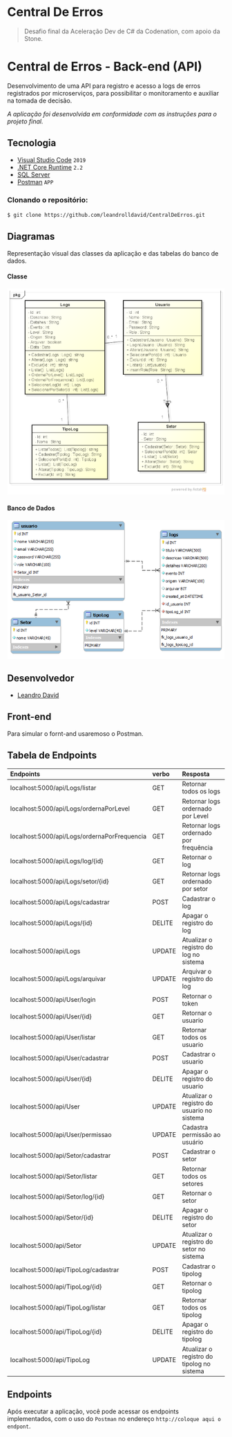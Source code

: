 # Central De Erros

> Desafio final da Aceleração Dev de C# da Codenation, com apoio da Stone.

# Central de Erros - Back-end (API)

Desenvolvimento de uma API para registro e acesso a logs de erros registrados por microserviços, para possibilitar o monitoramento e auxiliar na tomada de decisão.

*A aplicação foi desenvolvida em conformidade com as instruções para o projeto final.* 

## Tecnologia

- [Visual Studio Code](https://visualstudio.microsoft.com/pt-br/downloads/) ```2019```
- [.NET Core Runtime](https://dotnet.microsoft.com/download/dotnet-core/2.2/runtime/?utm_source=getdotnetcore&utm_medium=referral) ```2.2```
- [SQL Server](https://docs.microsoft.com/pt-br/sql/ssms/download-sql-server-management-studio-ssms?view=sql-server-ver15)
- [Postman](https://www.postman.com/downloads/) ```APP``` 


### Clonando o repositório:

```bash
$ git clone https://github.com/leandrolldavid/CentralDeErros.git
```
## Diagramas

Representação visual das classes da aplicação e das tabelas do banco de dados.

#### Classe

<img src="https://github.com/leandrolldavid/CentralDeErros/blob/master/assets/DiagramaDeClasseRefeito.png" alt="Imagem representando as classes da aplicação">

#### Banco de Dados

<img src="https://github.com/leandrolldavid/CentralDeErros/blob/master/assets/BD.png" alt="Imagem representando as tabelas do banco de dados">

## Desenvolvedor

- [Leandro David](https://github.com/leandrolldavid) 

## Front-end

Para simular o fornt-and usaremoso o Postman.

## Tabela de Endpoints

| Endpoints | verbo | Resposta|
| :--- | :--- | :--- |
| localhost:5000/api/Logs/listar | GET | Retornar todos os logs|
| localhost:5000/api/Logs/ordernaPorLevel | GET | Retornar logs ordernado por Level|
| localhost:5000/api/Logs/ordernaPorFrequencia | GET | Retornar logs ordernado por frequência|
| localhost:5000/api/Logs/log/{id} | GET | Retornar o log|
| localhost:5000/api/Logs/setor/{id} | GET | Retornar logs ordernado por setor|
| localhost:5000/api/Logs/cadastrar | POST | Cadastrar o log|
| localhost:5000/api/Logs/{id} | DELITE | Apagar o registro do log  |
| localhost:5000/api/Logs | UPDATE | Atualizar o registro do log no sistema |
| localhost:5000/api/Logs/arquivar | UPDATE | Arquivar o registro do log | 
| localhost:5000/api/User/login | POST | Retornar o token|
| localhost:5000/api/User/{id} | GET | Retornar o usuario|
| localhost:5000/api/User/listar | GET | Retornar todos os usuario|
| localhost:5000/api/User/cadastrar | POST | Cadastrar o usuario|
| localhost:5000/api/User/{id} | DELITE | Apagar o registro do usuario  |
| localhost:5000/api/User | UPDATE | Atualizar o registro do usuario no sistema |
| localhost:5000/api/User/permissao | UPDATE | Cadastra permissão ao usuário |
| localhost:5000/api/Setor/cadastrar | POST | Cadastrar o setor|
| localhost:5000/api/Setor/listar | GET | Retornar todos os setores|
| localhost:5000/api/Setor/log/{id} | GET | Retornar o setor|
| localhost:5000/api/Setor/{id} | DELITE | Apagar o registro do setor  |
| localhost:5000/api/Setor | UPDATE | Atualizar o registro do setor no sistema |
| localhost:5000/api/TipoLog/cadastrar | POST | Cadastrar o tipolog|
| localhost:5000/api/TipoLog/{id} | GET | Retornar o tipolog|
| localhost:5000/api/TipoLog/listar | GET | Retornar todos os tipolog|
| localhost:5000/api/TipoLog/{id} | DELITE | Apagar o registro do tipolog  |
| localhost:5000/api/TipoLog | UPDATE | Atualizar o registro do tipolog no sistema |


## Endpoints

Após executar a aplicação, você pode acessar os endpoints implementados, com o uso do ```Postman``` no endereço ```http://coloque aqui o endpont```.
